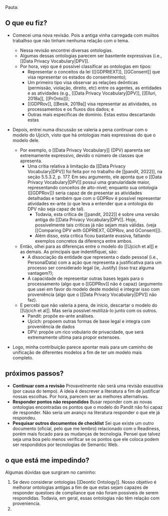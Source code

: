 Pauta:

## O que eu fiz?

- Comecei uma nova revisão. Pois a antiga vinha carregada com muiitos trabalhso que não tinham nenhuma relação com o tema.
	- Nessa revisão encontrei diversas ontologias.
	- Algumas dessas ontologias parecem ser basntente expressivas (i.e., [[Data Privacy Vocabulary|DPV]].
	- Por hora, vejo que é possível classificar as ontologias em tipos:
		- Representar o conceitos da lei ([[GDPRtEXT]], [[GConsent]] que visa representar os estados do consentimento);
		- Um primeiro tipo visa observar as relações deônticas (permissão, violação, direito, etc) entre os agentes, as entidades e as atividades (e.g., [[Data Privacy Vocabulary|DPV]], [[Elluri, 2018a]], [[PrOnto]]);
		- [[GDPRov]], [[Besik, 2019a]] visa representar as atividades, os processamentos e os fluxos dos dados; e
		- Outras mais específicas de dominio. Estas estou descartando estas

- Depois, entrei  numa discussão se valeria a pena continuar com o modelo do Ujcich, visto que há ontologias mais expressivas do que o modelo dele.
	- Por exemplo, o [[Data Privacy Vocabulary]] (DPV) aparenta ser extremamente expressivo, devido o número de classes que apresenta.
		- Uma critia relativa à limitação da [[Data Privacy Vocabulary|DPV]] foi feita por no trabalho de [[pandit, 2022]], na seção 5.5.3.2, p. 177. Em seu argumento, ele aponta que o [[Data Privacy Vocabulary|DPV]]  possui uma granularidade maior, representando conceitos de alto-nível; enquanto sua ontologia ([[GDPRov]]) seria capaz de  de presentar as atividades detalhadas e também que com o GDPRov é possível representar atividades ex-ante (o que leva a entender que a ontologia do DPV não seja capaz de tal).
			- Todavia, esta crítica de [[pandit, 2022]] é sobre uma versão antiga do [[Data Privacy Vocabulary|DPV]]. Hoje, possívelmente tais criticas já não sejam mais válidas. (veja [[Comparing DPV with GDPRtEXT, GDPRov, and GConsent]]).
			- Além disso, esta critica ficou bastante evasiva, faltando exemplos concretos da diferença entre ambos.
	- Então, olhei para as diferenças entre o modelo do [[Ujcich et al]] e as demais. As principais que indentifiquei, são:
		- A dissociação da entidade que representa o dado pessoal (i.e., PersonalData) com a ação que representa a justificativa para um processo ser considerado legal (ie, Justify) (isso traz alguma vantagem?);
		- A capacidade de representar outras bases legais para o processamento (algo que o [[GDPRov]] não é capaz) (argumento que usei em favor do modelo deste modelo) e integrar isso com proveniência (algo que o [[Data Privacy Vocabulary|DPV]] não faz).
	- E percebi que não valeria a pena, de inicio, descartar o modelo do [[Ujcich et al]]. Mas seria possível reutilizá-lo junto com os outros.
		- Pandit: propõe ex-ante análises.
		- Ujcich: propoem outras formas de base legal e integra com proveniência de dados
		- DPV: propõe um rico vobulario de privacidade, que será extremamente ultima para propor extensoes.

- Logo, minha contribuição parece apontar mais para um caminho de unificação de diferentes modelos a fim de ter um modelo mais completo.

## próximos passos?

- **Continuar com a revisão** Provavelmente não será uma revisão exaustiva (por causa do tempo). A ideia é descrever a literatura a fim de justificar nossas escolhas. Por hora, parecem ser as melhores alternativas.
- **Responder pontos não respondidos** Busar reponder com as novas ontologias encontradas os pontos que o modelo do Pandit não foi capaz de responder. Não seria um avanço na literatura responder o que ele já respondeu.
- **Pesquisar outros documentos de checklist** Sei que existe um outro documento (oficial, pelo que me lembro) relacionado com o Readiness, porém mais focado para as mudanças de tecnologia. Pensei que talvez seja uma boa pelo menos verificar se os pontos que ele coloca podem ser respondidos por tecnologias de Semantic Web.

## o que está me impedindo?

Algumas dúvidas que surgiram no caminho:

1. Se devo considerar ontologias [[Deontic Ontology]]. Nosso objetivo é melhorar ontologias antigas a fim de que estas sejam capazes de responder questoes de compliance que não foram possiveis de serem respondidas. Todavia, em geral, essas ontologias não têm relação com proveniencia.
2. 